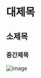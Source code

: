 # 대제목
## 소제목
### 중간제목


![image](https://github.com/user-attachments/assets/d35b0b4d-7f78-45b4-9c5c-9bff96a7c4b9)
